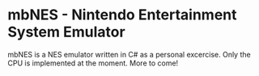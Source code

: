 # mbNES - Nintendo Entertainment System Emulator
mbNES is a NES emulator written in C# as a personal excercise.
Only the CPU is implemented at the moment.  More to come!
